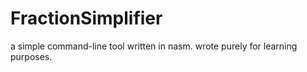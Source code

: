 # FractionSimplifier
a simple command-line tool written in nasm. wrote purely for learning purposes.
